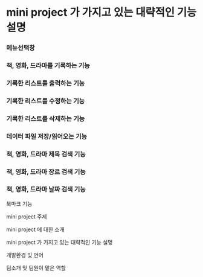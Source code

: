 mini project 가 가지고 있는 대략적인 기능 설명
======================================

### 메뉴선택창

### 책, 영화, 드라마를 기록하는 기능

### 기록한 리스트를 출력하는 기능

### 기록한 리스트를 수정하는 기능

### 기록한 리스트를 삭제하는 기능

### 데이터 파일 저장/읽어오는 기능

### 책, 영화, 드라마 제목 검색 기능

### 책, 영화, 드라마 장르 검색 기능

### 책, 영화, 드라마 날짜 검색 기능

북마크 기능

mini project 주제

mini project 에 대한 소개

mini project 가 가지고 있는 대략적인 기능 설명

개발환경 및 언어

팀소개 및 팀원이 맡은 역할
